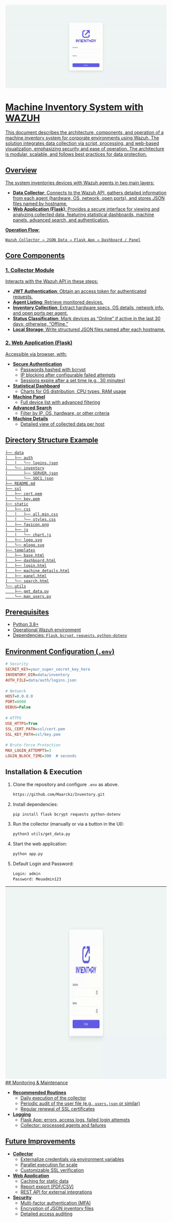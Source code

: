 
<div align="left">
  <a href="https://github.com/maarckz/Inventory" target="_blank"><img height="260" width= "960" src="https://github.com/Maarckz/Maarckz/blob/main/Images/Inventory.gif?raw=true"/> 
</div>

# Machine Inventory System with WAZUH

This document describes the architecture, components, and operation of a machine inventory system for corporate environments using Wazuh. The solution integrates data collection via script, processing, and web-based visualization, emphasizing security and ease of operation. The architecture is modular, scalable, and follows best practices for data protection.

## Overview

The system inventories devices with Wazuh agents in two main layers:

- **Data Collector**: Connects to the Wazuh API, gathers detailed information from each agent (hardware, OS, network, open ports), and stores JSON files named by hostname.
- **Web Application (Flask)**: Provides a secure interface for viewing and analyzing collected data, featuring statistical dashboards, machine panels, advanced search, and authentication.

**Operation Flow**:
```
Wazuh Collector → JSON Data → Flask App → Dashboard / Panel
```

## Core Components

### 1. Collector Module

Interacts with the Wazuh API in these steps:

- **JWT Authentication**: Obtain an access token for authenticated requests.
- **Agent Listing**: Retrieve monitored devices.
- **Inventory Collection**: Extract hardware specs, OS details, network info, and open ports per agent.
- **Status Classification**: Mark devices as “Online” if active in the last 30 days; otherwise, “Offline.”
- **Local Storage**: Write structured JSON files named after each hostname.

### 2. Web Application (Flask)

Accessible via browser, with:

- **Secure Authentication**  
  - Passwords hashed with bcrypt  
  - IP blocking after configurable failed attempts  
  - Sessions expire after a set time (e.g., 30 minutes)
- **Statistical Dashboard**  
  - Charts for OS distribution, CPU types, RAM usage
- **Machine Panel**  
  - Full device list with advanced filtering
- **Advanced Search**  
  - Filter by IP, OS, hardware, or other criteria
- **Machine Details**  
  - Detailed view of collected data per host

## Directory Structure Example

```
├── data
│   ├── auth
│   │   └── logins.json
│   └── inventory
│       ├── SERVER.json
│       └── SOC1.json
├── README.md
├── ssl
│   ├── cert.pem
│   └── key.pem
├── static
│   ├── css
│   │   ├── all.min.css
│   │   └── styles.css
│   ├── favicon.png
│   ├── js
│   │   └── chart.js
│   ├── logo.svg
│   └── mlogo.svg
├── templates
│   ├── base.html
│   ├── dashboard.html
│   ├── login.html
│   ├── machine_details.html
│   ├── panel.html
│   └── search.html
└── utils
    ├── get_data.py
    └── man_users.py
```

## Prerequisites

- Python 3.8+
- Operational Wazuh environment
- Dependencies: `Flask`, `bcrypt`, `requests`, `python-dotenv`

## Environment Configuration (`.env`)

```ini
# Security
SECRET_KEY=your_super_secret_key_here
INVENTORY_DIR=data/inventory
AUTH_FILE=data/auth/logins.json

# Network
HOST=0.0.0.0
PORT=8000
DEBUG=False

# HTTPS
USE_HTTPS=True
SSL_CERT_PATH=ssl/cert.pem
SSL_KEY_PATH=ssl/key.pem

# Brute-force Protection
MAX_LOGIN_ATTEMPTS=3
LOGIN_BLOCK_TIME=300  # seconds
```

## Installation & Execution

1. Clone the repository and configure `.env` as above.
   ```bash
   https://github.com/Maarckz/Inventory.git
   ```
2. Install dependencies:
   ```bash
   pip install flask bcrypt requests python-dotenv
   ```
3. Run the collector (manually or via a button in the UI):
   ```bash
   python3 utils/get_data.py
   ```
4. Start the web application:
   ```bash
   python app.py
   ```
5. Default Login and Password:
   ```bash
   Login: admin
   Password: Meuadmin123
   ```


<div align="left">
  <a href="https://github.com/maarckz/Inventory" target="_blank"><img height="600" width= "960" src="https://github.com/Maarckz/Maarckz/blob/main/Images/InventoryDemo.gif?raw=true"/> 
</div>
## Monitoring & Maintenance

- **Recommended Routines**  
  - Daily execution of the collector  
  - Periodic audit of the user file (e.g., `users.json` or similar)  
  - Regular renewal of SSL certificates  
- **Logging**  
  - Flask App: errors, access logs, failed login attempts  
  - Collector: processed agents and failures  

## Future Improvements

- **Collector**  
  - Externalize credentials via environment variables  
  - Parallel execution for scale  
  - Customizable SSL verification  
- **Web Application**  
  - Caching for static data  
  - Report export (PDF/CSV)  
  - REST API for external integrations  
- **Security**  
  - Multi-factor authentication (MFA)  
  - Encryption of JSON inventory files  
  - Detailed access auditing  
